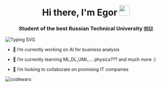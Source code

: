 <h1 align="center">Hi there, I'm Egor</a> 
<img src="https://github.com/blackcater/blackcater/raw/main/images/Hi.gif" height="32"/></h1>

<h3 align="center">Student of the best Russian Technical University 🇷🇺</h3>

![Typing SVG](https://readme-typing-svg.herokuapp.com?color=%2336BCF7&lines=I+want+to+become+a+cool+analyst!!!)

- 🔭 I’m currently working on AI for business analysis
  
- 🌱 I’m currently learning ML,DL,UML.... physics??? and much more :)
  
- 👯 I’m looking to collaborate on promising IT companies



![codewars](https://www.codewars.com/users/Egdem/badges/large)
